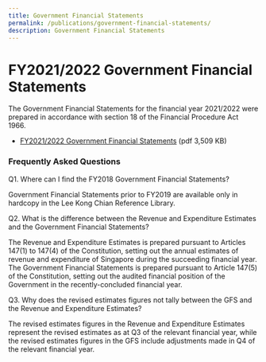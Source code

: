 ```yaml
---
title: Government Financial Statements
permalink: /publications/government-financial-statements/
description: Government Financial Statements
---
```

FY2021/2022 Government Financial Statements
==============================================

The Government Financial Statements for the financial year 2021/2022 were prepared in accordance with section 18 of the Financial Procedure Act 1966. 

*   [FY2021/2022 Government Financial Statements](/files/Publications/fy2021-government-financial-statements.pdf) (pdf 3,509 KB)

### Frequently Asked Questions

Q1. Where can I find the FY2018 Government Financial Statements?

Government Financial Statements prior to FY2019 are available only in hardcopy in the Lee Kong Chian Reference Library.

Q2. What is the difference between the Revenue and Expenditure Estimates and the Government Financial Statements?

The Revenue and Expenditure Estimates is prepared pursuant to Articles 147(1) to 147(4) of the Constitution, setting out the annual estimates of revenue and expenditure of Singapore during the succeeding financial year. The Government Financial Statements is prepared pursuant to Article 147(5) of the Constitution, setting out the audited financial position of the Government in the recently-concluded financial year.

Q3. Why does the revised estimates figures not tally between the GFS and the Revenue and Expenditure Estimates?

The revised estimates figures in the Revenue and Expenditure Estimates represent the revised estimates as at Q3 of the relevant financial year, while the revised estimates figures in the GFS include adjustments made in Q4 of the relevant financial year.